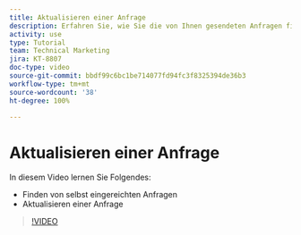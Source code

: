 ```yaml
---
title: Aktualisieren einer Anfrage
description: Erfahren Sie, wie Sie die von Ihnen gesendeten Anfragen finden und aktualisieren können.
activity: use
type: Tutorial
team: Technical Marketing
jira: KT-8807
doc-type: video
source-git-commit: bbdf99c6bc1be714077fd94fc3f8325394de36b3
workflow-type: tm+mt
source-wordcount: '38'
ht-degree: 100%

---
```


# Aktualisieren einer Anfrage

In diesem Video lernen Sie Folgendes:

* Finden von selbst eingereichten Anfragen
* Aktualisieren einer Anfrage

>[!VIDEO](https://video.tv.adobe.com/v/336091/?quality=12&learn=on&enablevpops=1)

<!--
Guide
Update a work request
-->